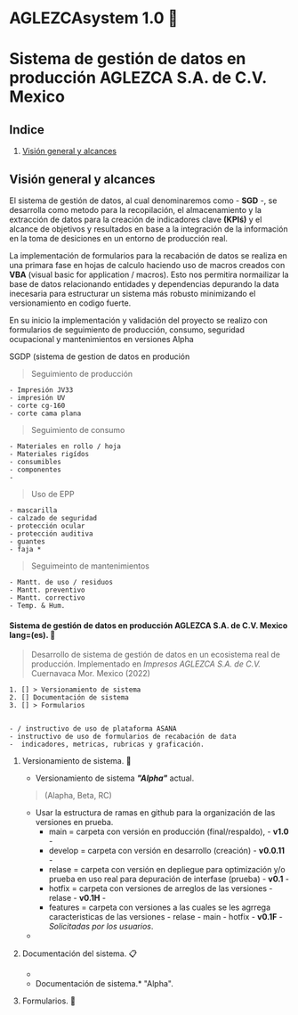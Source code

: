 # AGLEZCAsystem 1.0 :card_index:
# Sistema de gestión de datos en producción AGLEZCA S.A. de C.V. Mexico

## Indice

1. [Visión general y alcances](#id1)

## Visión general y alcances <a name="id1"></a>

El sistema de gestión de datos, al cual denominaremos como - **SGD** -, se desarrolla como metodo para la recopilación, el almacenamiento y la extracción de datos para la creación de indicadores clave **(KPIś)** y el alcance de objetivos y resultados en base a la integración de la información en la toma de desiciones en un entorno de producción real.



La implementación de formularios para la recabación de datos se realiza en una primara fase en hojas de calculo haciendo uso de macros creados con **VBA** (visual basic for application / macros). Esto nos permitira normailizar la base de datos relacionando entidades y dependencias depurando la data inecesaria para estructurar un sistema más robusto minimizando el versionamiento en codigo fuerte.

En su inicio la implementación y validación del proyecto se realizo con formularios de seguimiento de producción, consumo, seguridad ocupacional y mantenimientos en versiones Alpha

SGDP (sistema de gestion de datos en produción


> Seguimiento de producción

	- Impresión JV33
	- impresión UV
	- corte cg-160
	- corte cama plana

> Seguimiento de consumo

	- Materiales en rollo / hoja
	- Materiales rigídos
	- consumibles
	- componentes
	- 

> Uso de  EPP

	- mascarilla
	- calzado de seguridad
	- protección ocular
	- protección auditiva
	- guantes
	- faja *

> Seguimeinto de mantenimientos

	- Mantt. de uso / residuos
	- Mantt. preventivo
	- Mantt. correctivo
	- Temp. & Hum.


#### Sistema de gestión de datos en producción AGLEZCA S.A. de C.V. Mexico lang=(es). :floppy_disk: <a name="id1"></a>

> Desarrollo de sistema de gestión de datos en un ecosistema real de producción.
> Implementado en *Impresos AGLEZCA S.A. de C.V.* Cuernavaca Mor. Mexico (2022)

<!-- COMENTARIOS -->



    1. [] > Versionamiento de sistema
    2. [] Documentación de sistema 
    3. [] > Formularios
    

    - / instructivo de uso de plataforma ASANA
    - instructivo de uso de formularios de recabación de data
    -  indicadores, metricas, rubricas y graficación.


1. Versionamiento de sistema. :pushpin: 

    * Versionamiento de sistema ***"Alpha"*** actual. 
	> (Alapha, Beta, RC)
    * Usar la estructura de ramas en github para la organización de las versiones en prueba.
		* main = carpeta con versión en producción (final/respaldo), - **v1.0** -
		* develop = carpeta con versión en desarrollo (creación) - **v0.0.11** -
		* relase = carpeta con versión en depliegue para optimización y/o prueba en uso real para depuración de interfase (prueba) - **v0.1** -
		* hotfix = carpeta con versiones de arreglos de las versiones - relase - **v0.1H** -
		* features = carpeta con versiones a las cuales se les agrrega caracteristicas de las versiones - relase - main - hotfix - **v0.1F** - *Solicitadas por los usuarios*.
	* 

2. Documentación del sistema. :clipboard:

    * 
    * Documentación de sistema.* "Alpha".

3. Formularios. :speech_balloon:

